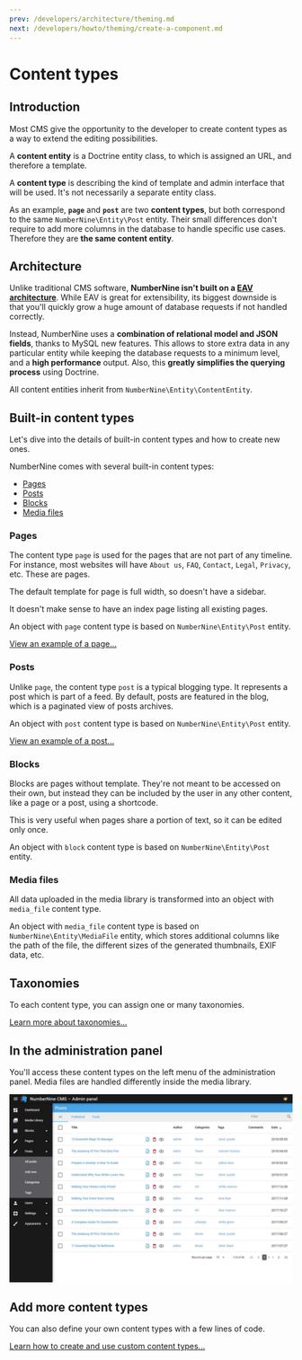 ```yaml
---
prev: /developers/architecture/theming.md
next: /developers/howto/theming/create-a-component.md
---
```


# Content types

## Introduction

Most CMS give the opportunity to the developer to create content types as a way to extend the
editing possibilities.

A **content entity** is a Doctrine entity class, to which is assigned an URL, and therefore a template.

A **content type** is describing the kind of template and admin interface that will be used. It's not
necessarily a separate entity class.

As an example, **`page`** and **`post`** are two **content types**, but both correspond to the same
`NumberNine\Entity\Post` entity. Their small differences don't require to add more columns in the database
to handle specific use cases. Therefore they are **the same content entity**.

## Architecture

Unlike traditional CMS software, **NumberNine isn't built on a [EAV architecture](https://en.wikipedia.org/wiki/Entity%E2%80%93attribute%E2%80%93value_model)**.
While EAV is great for extensibility, its biggest downside is that you'll quickly grow a huge amount of
database requests if not handled correctly.

Instead, NumberNine uses a **combination of relational model and JSON fields**, thanks to MySQL new features.
This allows to store extra data in any particular entity while keeping the database requests to a minimum
level, and a **high performance** output. Also, this **greatly simplifies the querying process** using Doctrine.

All content entities inherit from `NumberNine\Entity\ContentEntity`.

## Built-in content types

Let's dive into the details of built-in content types and how to create new ones.

NumberNine comes with several built-in content types:
* [Pages](#pages)
* [Posts](#posts)
* [Blocks](#blocks)
* [Media files](#media-files)

### Pages

The content type `page` is used for the pages that are not part of any timeline. For instance, most
websites will have `About us`, `FAQ`, `Contact`, `Legal`, `Privacy`, etc. These are pages.

The default template for page is full width, so doesn't have a sidebar.

It doesn't make sense to have an index page listing all existing pages.

An object with `page` content type is based on `NumberNine\Entity\Post` entity.

<a href="/screenshots/frontend_single_page.jpg" target="_blank" title="NumberNine Frontend single page">
  View an example of a page...
</a>

### Posts

Unlike `page`, the content type `post` is a typical blogging type. It represents a post which is part
of a feed. By default, posts are featured in the blog, which is a paginated view of posts archives.

An object with `post` content type is based on `NumberNine\Entity\Post` entity.

<a href="/screenshots/frontend_single_post.jpg" target="_blank" title="NumberNine Frontend single post">
  View an example of a post...
</a>

### Blocks

Blocks are pages without template. They're not meant to be accessed on their own, but instead they
can be included by the user in any other content, like a page or a post, using a shortcode.

This is very useful when pages share a portion of text, so it can be edited only once.

An object with `block` content type is based on `NumberNine\Entity\Post` entity.

### Media files

All data uploaded in the media library is transformed into an object with `media_file` content type.

An object with `media_file` content type is based on `NumberNine\Entity\MediaFile` entity, which
stores additional columns like the path of the file, the different sizes of the generated thumbnails,
EXIF data, etc.

## Taxonomies

To each content type, you can assign one or many taxonomies.

[Learn more about taxonomies...]()

## In the administration panel

You'll access these content types on the left menu of the administration panel. Media files are handled differently
inside the media library.

![Content Entities Index Page](/images/screenshots/admin_contententity_index.jpg)

## Add more content types

You can also define your own content types with a few lines of code.

[Learn how to create and use custom content types...](/developers/howto/content/create-a-content-type.md)
